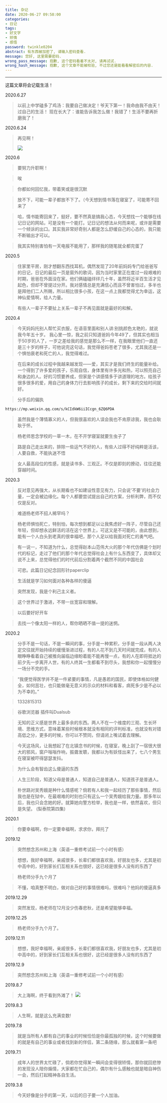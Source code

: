 ```yaml
---
title: 杂记
date: 2020-06-27 09:58:00
categories:
- 日记
tags:
- 好文字
- 矫情
- 感悟
password: twinkle0204
abstract: 有东西被加密了, 请输入密码查看.
message: 您好, 这里需要密码.
wrong_pass_message: 抱歉, 这个密码看着不太对, 请再试试.
wrong_hash_message: 抱歉, 这个文章不能被校验, 不过您还是能看看解密后的内容.
---
```

---

这篇文章将会记载生活！

2020.6.27
>以前上中学磕多了鸡汤：我要自己做决定！爷天下第一！我命由我不由天！过自己的生活！
>现在长大了：谁能告诉我怎么做！我错了！生活不要再折磨我了！

2020.6.24
>再见啊！
> 
>![](/images/20200624.jpg)

2020.6

>要努力升职啊！

>唉

>你都如何回忆我，带着笑或是很沉默

>放不下，可能一辈子都放不下了。（今天想到情书落在寝室了，可能寄不回来了

>哈，情书能寄回来了，挺好，要不然真是搞我心态，今天想找一个能够在线记日记的网站，可是没有一个能打。记日记的想法从何而来呢，或许是需要一个倾诉的出口。其实我非常好奇别人都是怎么舒缓自己的心态的，我只能不断输出才可以。

>我其实特别害怕有一天电报不能用了，那样我的随笔就全都完蛋了

2020.5

>住家里平房，刚才想翻东西找耳机，偶然发现了20年前妈妈专门给爸爸写的日记，日记的最后一页是窗外的歌词，因为当时家里正在度过一段艰难的时期，爸爸在外面没在家。他们俩磕磕绊绊几十年，虽然将近半百生活才见起色，但却不曾提过分开。我对感情总是充满信心而且不曾害怕过，多半也是拜他们二人所赐，所以相比很多小孩，在这一点上我都觉得尤为幸运，这神仙爱情啊，给人力量。

>有些人一辈子不要扯上关系一辈子不再见面就是最好的和解。

2020.4

>今天妈妈托别人帮忙买衣服，在语音里面和别人讲:别挑颜色太艳的，就说我今年五十岁。 我心里一惊，我之前只知道爸妈今年49了，但其实也相当于50岁的人了，一岁之差给我的感觉是那么不一样，在我眼里他们一直还是三十岁的样子，可他说完这句话，我觉得爸妈苍老了很多，尤其我还是一个惧怕衰老和死亡的人，我觉得难过。

>在后来的成长过程中我越来越发现——爱，其实才是我们终生的能量补给。一个得到了许多爱的孩子，乐观自信，身体里有许多光和热，可以照亮自己和身边的人。好的习惯要养成，但家是个讲感情多于讲道理的地方。给孩子很多很多的爱，用自己的身体力行去影响孩子的成长，剩下来的交给时间就好。

>分手后的偏执
```bash
https://mp.weixin.qq.com/s/kCIdkW6iiICcgn_6ZQ6PDA
```

>虽然我是个薄情寡义的人，但我很喜欢的人误会我也不肯原谅我，我也会耿耿于怀。

>杨老师思念学校的一草一木，在不开学寝室就要生虫子了

>路是自己走出来的，排除一些运气不好的人，有些人过得不好纯粹是活该，人要自救，不能执迷不悟

>女人最高段位的性感，就是读书多、三观正。不仅是即刻的撩动，往往还能穿越时间。

2020.3

>反对意见再强大，从长期看也不如建设性意见有力，只会说'不要'的社会力量，一定会被边缘化。每个人都要尝试提出自己的方案，分析利弊，而不仅仅是反对。

>难道杨老师不招人稀罕吗？

>杨老师惧怕死亡，特别怕，每次想到都足以让我焦虑好一阵子，尽管自己还年轻，但却想永远鲜活的活在这个世界上，可这又是不可能的，由此想到，能有一个人白头到老真的很幸福吧，那个人足以给我面对死亡的勇气吧。

>有一说一，不知道为什么，总觉得赵本山范伟大火的那个年代仿佛是个划时代的标记，走过了他们的那个年代总觉得社会上有什么东西变了，具体却又说不上来，总觉得他们的时代前后分割着两个截然不同的中国社会

>可悲。此篇日记纪念回形针paperclip

>生活就是学习如何面对各种各样的傻逼

>突然发现，我是个利己主义者。

>这个世界过于激进，不带一丝宽容和理解。

>以后要好好开车

>去找一个像太阳一样的人，帮你晒晒不值一提的迷惘。


2020.2

>分手不是一句话，不是一瞬间的事，分手是一种累积，分手是一段从两人决定交往就开始持续的缓慢渐进过程，有的人花不到几天时间就完成，有的人眼睁睁看着自己被推向届临边缘盼着能不能再慢一点，有的人在即将抵达的前夕先一步离开人世，有的人终其一生都看不到尽头，我想和你一起慢慢分一场分不完的手。

>“我便觉得医学并不是一件紧要的事情，凡是愚若的国民，即使体格如何健全，如何茁壮，也只能做毫无意义的示众的材料和看客，病死多少是不必以为不幸的。”

>1332815313

>谷歌浏览器  插件叫Dualsub

>无知的正义感是世界上最多余的东西。两人不在一个维度的三观、生长环境、思维方式，意味着某些时候根本就没有相同的评判标准，也就没有对错高低之分，更多的时候，你可以不赞同，但请闭上嘴试着去理解。

>今天这场风，让我想起了在北镇念书的时候，在寝室，晚上刮了一宿很大很大的邪风，窗户嗡嗡作响，振聋发聩，我都以为有妖怪出来了，七八个男生在寝室被吓得瑟瑟发抖。

>为什么会有智齿这么傻逼的东西

>人生三阶段，知道父母是普通人，知道自己是普通人，知道孩子是普通人。

>朴世路对吴秀娥是种什么情感呢？倘若有人和我一起经历了那些事情，然后我也是在狱中，在最艰难的时刻也只有这么一个吴秀娥给我力量。那多年以后，我也只会念她的好。就算她向警方检举，我也是一样，依然喜欢，但只是失望。  (梨泰院第四集)

2020.1

>你要幸福啊，你一定要幸福啊，求求你，拜托了

2019.12

>突然想念苏州和上海（英语一重修考试前一个小时有感）

>想想，我好幸福啊，亲戚很多，长辈们都很喜欢我，好朋友也多，尤其是初中高中的，好到家长们互相关系也很好，这已经是很多人没有的东西了

>杨老师分手九个月了

>不懂，咱真整不明白，做对自己好的事情很难吗，很难吗？他妈的傻逼真多

2019.12.29
>突然发现，杨老师在12月没少伤春悲秋，还是希望能够幸福。

2019.12.25
>杨老师分手九个月了。

2019.12.11
>想想，我好幸福啊，亲戚很多，长辈们都很喜欢我，好朋友也多，尤其是初中高中的，好到家长们互相关系也很好，这已经是很多人没有的东西了

2019.12.9
>突然想念苏州和上海（英语一重修考试前一个小时有感）

2019.8.7
>大上海啊，终于看到外滩了！
![](/images/shanghai.jpg)

2019.8.3
>人生啊，就是这么充满变数!

2019.7.8
>就是当所有人都有自己的事业的时候恰恰是你最孤独的时候，这个时候要做的就是有自己的事业或者找到新的伴侣，第二条随缘，那么就看第一条吧

2019.7.1
>成年人的世界太忙碌了，倘若你觉得某一瞬间会变得很矫情，那你就回悲惨的发现没人陪你煽情，大家都在忙自己的，偶尔有什么感触也就是暗自神伤一会，然后打起精神各自生活。

2019.3.8
>今天好像是分手的第一天，以后的日子要一个人加油。